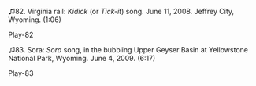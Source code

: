 ♫82. Virginia rail: *Kidick* (or *Tick-it*) song. June 11, 2008. Jeffrey
City, Wyoming. (1:06)

Play-82

♫83. Sora: *Sora* song, in the bubbling Upper Geyser Basin at
Yellowstone National Park, Wyoming. June 4, 2009. (6:17)

Play-83
